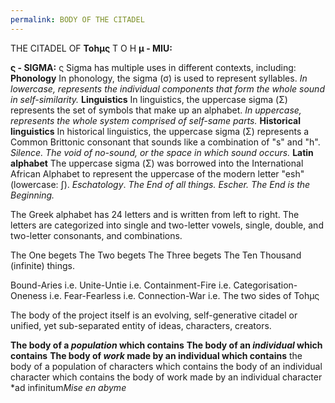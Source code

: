 ```yaml
---
permalink: BODY OF THE CITADEL
---
```


THE CITADEL OF **Tohμς**
T
O
H
**μ - MIU:**

**ς - SIGMA:**
ς Sigma has multiple uses in different contexts, including:
**Phonology**
In phonology, the sigma (σ) is used to represent syllables.
*In lowercase, represents the individual components that form the whole sound in self-similarity.*
**Linguistics**
In linguistics, the uppercase sigma (Σ) represents the set of symbols that make up an alphabet.
*In uppercase, represents the whole system comprised of self-same parts.*
**Historical linguistics**
In historical linguistics, the uppercase sigma (Σ) represents a Common Brittonic consonant that sounds like a combination of "s" and "h".
*Silence. The void of no-sound, or the space in which sound occurs.*
**Latin alphabet**
The uppercase sigma (Σ) was borrowed into the International African Alphabet to represent the uppercase of the modern letter "esh" (lowercase: ʃ).
*Eschatology*. *The End of all things. Escher. The End is the Beginning.*

The Greek alphabet has 24 letters and is written from left to right. The letters are categorized into single and two-letter vowels, single, double, and two-letter consonants, and combinations.

The One begets
The Two begets
The Three begets
The Ten Thousand (infinite) things.

Bound-Aries i.e.
Unite-Untie i.e.
Containment-Fire i.e.
Categorisation-Oneness i.e.
Fear-Fearless i.e.
Connection-War i.e.
The two sides of Tohμς

The body of the project itself is an evolving, self-generative citadel or unified, yet sub-separated entity of ideas, characters, creators.

**The body of a *population* which contains**
**The body of an *individual* which contains**
**The body of *work* made by an individual which contains**
the body of a population of characters which contains
the body of an individual character which contains
the body of work made by an individual character
\*ad infinitum*Mise en abyme*
